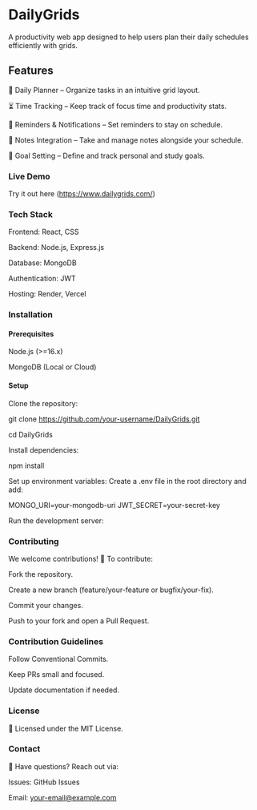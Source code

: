 # DailyGrids

A productivity web app designed to help users plan their daily schedules efficiently with grids.

## Features

📅 Daily Planner – Organize tasks in an intuitive grid layout.

⏳ Time Tracking – Keep track of focus time and productivity stats.

🔔 Reminders & Notifications – Set reminders to stay on schedule.

📝 Notes Integration – Take and manage notes alongside your schedule.

🎯 Goal Setting – Define and track personal and study goals.

### Live Demo

 Try it out here (https://www.dailygrids.com/)

### Tech Stack

Frontend: React, CSS

Backend: Node.js, Express.js

Database: MongoDB

Authentication: JWT

Hosting: Render, Vercel 

### Installation

#### Prerequisites

   Node.js (>=16.x)
   
   MongoDB (Local or Cloud)

#### Setup

Clone the repository:

git clone https://github.com/your-username/DailyGrids.git

cd DailyGrids 

Install dependencies:

npm install

Set up environment variables:
Create a .env file in the root directory and add:

MONGO_URI=your-mongodb-uri
JWT_SECRET=your-secret-key

Run the development server:

### Contributing
We welcome contributions! 🎉 To contribute:

Fork the repository.

Create a new branch (feature/your-feature or bugfix/your-fix).

Commit your changes.

Push to your fork and open a Pull Request.

### Contribution Guidelines

Follow Conventional Commits.

Keep PRs small and focused.

Update documentation if needed.

### License

📜 Licensed under the MIT License.

### Contact

💬 Have questions? Reach out via:

Issues: GitHub Issues

Email: your-email@example.com


